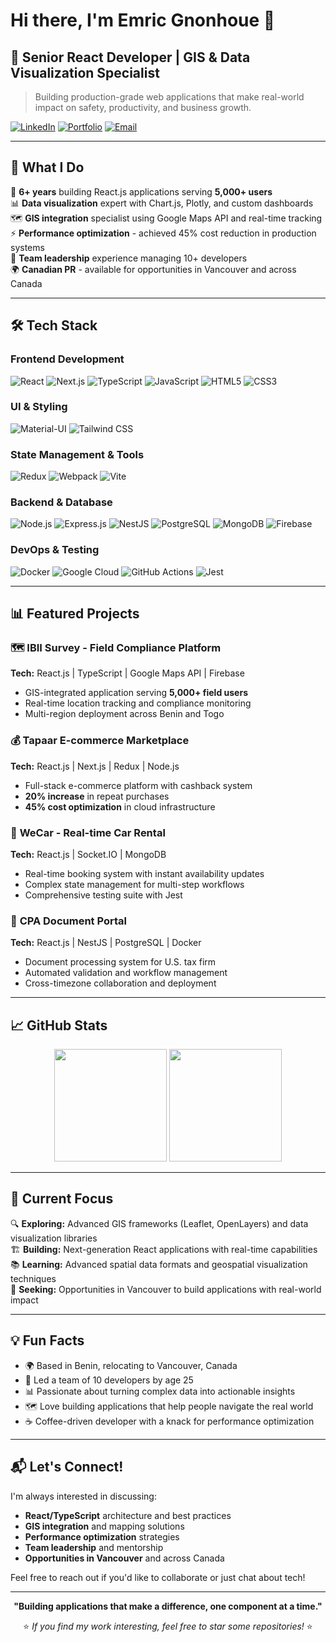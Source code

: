# Hi there, I'm Emric Gnonhoue 👋

## 🚀 Senior React Developer | GIS & Data Visualization Specialist

> Building production-grade web applications that make real-world impact on safety, productivity, and business growth.

[![LinkedIn](https://img.shields.io/badge/LinkedIn-0077B5?style=for-the-badge&logo=linkedin&logoColor=white)](https://linkedin.com/in/g-emeric)
[![Portfolio](https://img.shields.io/badge/Portfolio-FF5722?style=for-the-badge&logo=firefox&logoColor=white)](https://emericgnonhoue.vercel.app)
[![Email](https://img.shields.io/badge/Email-D14836?style=for-the-badge&logo=gmail&logoColor=white)](mailto:urielmric@gmail.com)

---

## 💼 What I Do

🎯 **6+ years** building React.js applications serving **5,000+ users**  
📊 **Data visualization** expert with Chart.js, Plotly, and custom dashboards  
🗺️ **GIS integration** specialist using Google Maps API and real-time tracking  
⚡ **Performance optimization** - achieved 45% cost reduction in production systems  
👥 **Team leadership** experience managing 10+ developers  
🌍 **Canadian PR** - available for opportunities in Vancouver and across Canada

---

## 🛠️ Tech Stack

### Frontend Development
![React](https://img.shields.io/badge/React-20232A?style=for-the-badge&logo=react&logoColor=61DAFB)
![Next.js](https://img.shields.io/badge/Next.js-000000?style=for-the-badge&logo=next.js&logoColor=white)
![TypeScript](https://img.shields.io/badge/TypeScript-007ACC?style=for-the-badge&logo=typescript&logoColor=white)
![JavaScript](https://img.shields.io/badge/JavaScript-F7DF1E?style=for-the-badge&logo=javascript&logoColor=black)
![HTML5](https://img.shields.io/badge/HTML5-E34F26?style=for-the-badge&logo=html5&logoColor=white)
![CSS3](https://img.shields.io/badge/CSS3-1572B6?style=for-the-badge&logo=css3&logoColor=white)

### UI & Styling
![Material-UI](https://img.shields.io/badge/Material--UI-0081CB?style=for-the-badge&logo=material-ui&logoColor=white)
![Tailwind CSS](https://img.shields.io/badge/Tailwind_CSS-38B2AC?style=for-the-badge&logo=tailwind-css&logoColor=white)

### State Management & Tools
![Redux](https://img.shields.io/badge/Redux-593D88?style=for-the-badge&logo=redux&logoColor=white)
![Webpack](https://img.shields.io/badge/Webpack-8DD6F9?style=for-the-badge&logo=webpack&logoColor=black)
![Vite](https://img.shields.io/badge/Vite-646CFF?style=for-the-badge&logo=vite&logoColor=white)

### Backend & Database
![Node.js](https://img.shields.io/badge/Node.js-43853D?style=for-the-badge&logo=node.js&logoColor=white)
![Express.js](https://img.shields.io/badge/Express.js-404D59?style=for-the-badge)
![NestJS](https://img.shields.io/badge/NestJS-E0234E?style=for-the-badge&logo=nestjs&logoColor=white)
![PostgreSQL](https://img.shields.io/badge/PostgreSQL-316192?style=for-the-badge&logo=postgresql&logoColor=white)
![MongoDB](https://img.shields.io/badge/MongoDB-4EA94B?style=for-the-badge&logo=mongodb&logoColor=white)
![Firebase](https://img.shields.io/badge/Firebase-039BE5?style=for-the-badge&logo=Firebase&logoColor=white)

### DevOps & Testing
![Docker](https://img.shields.io/badge/Docker-2496ED?style=for-the-badge&logo=docker&logoColor=white)
![Google Cloud](https://img.shields.io/badge/Google_Cloud-4285F4?style=for-the-badge&logo=google-cloud&logoColor=white)
![GitHub Actions](https://img.shields.io/badge/GitHub_Actions-2088FF?style=for-the-badge&logo=github-actions&logoColor=white)
![Jest](https://img.shields.io/badge/Jest-323330?style=for-the-badge&logo=Jest&logoColor=white)

---

## 📊 Featured Projects

### 🗺️ **IBII Survey - Field Compliance Platform**
**Tech:** React.js | TypeScript | Google Maps API | Firebase  
- GIS-integrated application serving **5,000+ field users**
- Real-time location tracking and compliance monitoring
- Multi-region deployment across Benin and Togo

### 💰 **Tapaar E-commerce Marketplace**
**Tech:** React.js | Next.js | Redux | Node.js  
- Full-stack e-commerce platform with cashback system
- **20% increase** in repeat purchases
- **45% cost optimization** in cloud infrastructure

### 🚗 **WeCar - Real-time Car Rental**
**Tech:** React.js | Socket.IO | MongoDB  
- Real-time booking system with instant availability updates
- Complex state management for multi-step workflows
- Comprehensive testing suite with Jest

### 📄 **CPA Document Portal**
**Tech:** React.js | NestJS | PostgreSQL | Docker  
- Document processing system for U.S. tax firm
- Automated validation and workflow management
- Cross-timezone collaboration and deployment

---

## 📈 GitHub Stats

<div align="center">
  <img height="180em" src="https://github-readme-stats.vercel.app/api?username=yourusername&show_icons=true&theme=tokyonight&include_all_commits=true&count_private=true"/>
  <img height="180em" src="https://github-readme-stats.vercel.app/api/top-langs/?username=yourusername&layout=compact&langs_count=7&theme=tokyonight"/>
</div>

---

## 🎯 Current Focus

🔍 **Exploring:** Advanced GIS frameworks (Leaflet, OpenLayers) and data visualization libraries  
🏗️ **Building:** Next-generation React applications with real-time capabilities  
📚 **Learning:** Advanced spatial data formats and geospatial visualization techniques  
🎯 **Seeking:** Opportunities in Vancouver to build applications with real-world impact  

---

## 💡 Fun Facts

- 🌍 Based in Benin, relocating to Vancouver, Canada
- 🚀 Led a team of 10 developers by age 25
- 📊 Passionate about turning complex data into actionable insights
- 🗺️ Love building applications that help people navigate the real world
- ☕ Coffee-driven developer with a knack for performance optimization

---

## 📬 Let's Connect!

I'm always interested in discussing:
- **React/TypeScript** architecture and best practices
- **GIS integration** and mapping solutions
- **Performance optimization** strategies
- **Team leadership** and mentorship
- **Opportunities in Vancouver** and across Canada

Feel free to reach out if you'd like to collaborate or just chat about tech!

---

<div align="center">
  
**"Building applications that make a difference, one component at a time."**

⭐ *If you find my work interesting, feel free to star some repositories!* ⭐

</div>
